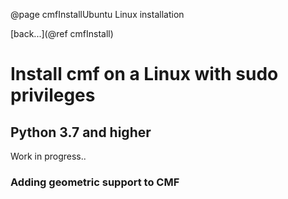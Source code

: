 @page cmfInstallUbuntu Linux installation

[back...](@ref cmfInstall)

# Install cmf on a Linux with sudo privileges




## Python 3.7 and higher 

Work in progress..

### Adding geometric support to CMF 


